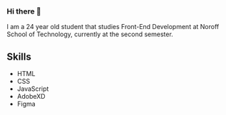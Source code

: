 ### Hi there 👋

I am a 24 year old student that studies Front-End Development at Noroff School of Technology, currently at the second semester.

## Skills

- HTML
- CSS
- JavaScript
- AdobeXD
- Figma

<!--
**Cvmzy/Cvmzy** is a ✨ _special_ ✨ repository because its `README.md` (this file) appears on your GitHub profile.

Here are some ideas to get you started:

- 🔭 I’m currently working on ...
- 🌱 I’m currently learning ...
- 👯 I’m looking to collaborate on ...
- 🤔 I’m looking for help with ...
- 💬 Ask me about ...
- 📫 How to reach me: ...
- 😄 Pronouns: ...
- ⚡ Fun fact: ...
-->
